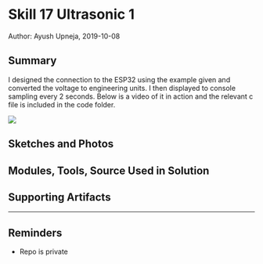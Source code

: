 #  Skill 17 Ultrasonic 1

Author: Ayush Upneja, 2019-10-08

## Summary

I designed the connection to the ESP32 using the example given and converted the voltage to engineering units. I then displayed to console sampling every 2 seconds. Below is a video of it in action and the relevant c file is included in the code folder.

<a href="http://www.youtube.com/watch?feature=player_embedded&v=wKf9kQPyUq4
" target="_blank"><img src="http://img.youtube.com/vi/wKf9kQPyUq4/0.jpg" 
/></a>


## Sketches and Photos


## Modules, Tools, Source Used in Solution


## Supporting Artifacts


-----

## Reminders
- Repo is private
